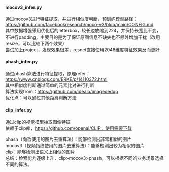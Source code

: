 #### mocov3_infer.py
通过mocov3进行特征提取，并进行相似度判断，预训练模型路径：https://github.com/facebookresearch/moco-v3/blob/main/CONFIG.md<br/>
其中数据增强采用优化后的letterbox，较长边放缩到224，并保持长宽比不变，不进行padding，主要目的是为了保证原图信息不缺失也不额外增加干扰（改用resize，可以比较下两个效果）<br/>
尝试加上project，发现效果很差，resnet直接使用2048维度特征效果反而更好<br/>

#### phash_infer.py
通过phash算法进行特征提取，原理refer：https://www.cnblogs.com/ERKE/p/14110372.html<br/>
其中相似度判断通过简单的元素比对进行判断<br/>
算法实现from：https://github.com/idealo/imagededup<br/>
优化点：可以通过其他距离判断方法<br/>

#### clip_infer.py
通过clip的视觉模型抽取图像特征<br/>
依赖于clip库，https://github.com/openai/CLIP，使用需要下载<br/>

phash（向哲使用的图片去重算法）：能够检测出非常相似的图片<br/>
mocov3（视频指纹使用的图片去重算法）：能够检测出较为相似的图片<br/>
clip：能够检测出语义上相似的图片<br/>
总结：检索能力逐级上升，clip>mocov3>phash，可以根据不同的业务场景选择不同的算法。<br/>
